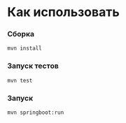 # Как использовать

### Сборка

```mvn install```

### Запуск тестов

```mvn test```

### Запуск

```mvn springboot:run```
